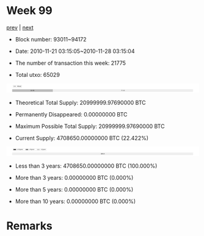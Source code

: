 # Week 99

[prev](week0098.md) | [next](week0100.md)

- Block number: 93011~94172

- Date: 2010-11-21 03:15:05~2010-11-28 03:15:04

- The number of transaction this week: 21775

- Total utxo: 65029

![](../images/mined_week0099.png)

- Theoretical Total Supply: 20999999.97690000 BTC

- Permanently Disappeared: 0.00000000 BTC

- Maximum Possible Total Supply: 20999999.97690000 BTC

- Current Supply: 4708650.00000000 BTC (22.422%)

![](../images/year_week0099.png)


- Less than 3 years: 4708650.00000000 BTC (100.000%)

- More than 3 years: 0.00000000 BTC (0.000%)

- More than 5 years: 0.00000000 BTC (0.000%)

- More than 10 years: 0.00000000 BTC (0.000%)

# Remarks

